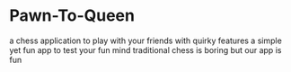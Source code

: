 # Pawn-To-Queen
a chess application to play with your friends with quirky features 
a simple yet fun app to test your fun mind
traditional chess is boring but our app is fun
